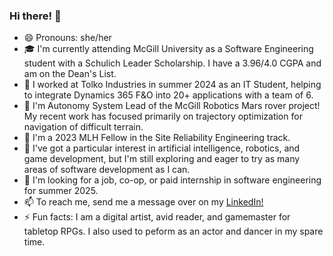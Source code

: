 ### Hi there! 👋

- 😄 Pronouns: she/her
- 🎓 I'm currently attending McGill University as a Software Engineering student with a Schulich Leader Scholarship. I have a 3.96/4.0 CGPA and am on the Dean's List.
- 💼 I worked at Tolko Industries in summer 2024 as an IT Student, helping to integrate Dynamics 365 F&O into 20+ applications with a team of 6.
- 🔭 I'm Autonomy System Lead of the McGill Robotics Mars rover project! My recent work has focused primarily on trajectory optimization for navigation of difficult terrain.
- 📌 I'm a 2023 MLH Fellow in the Site Reliability Engineering track.
- 💙 I've got a particular interest in artificial intelligence, robotics, and game development, but I'm still exploring and eager to try as many areas of software development as I can.
- 🔎 I'm looking for a job, co-op, or paid internship in software engineering for summer 2025.
- 📫 To reach me, send me a message over on my [LinkedIn!](https://www.linkedin.com/in/aerinbrown712/)
- ⚡ Fun facts: I am a digital artist, avid reader, and gamemaster for tabletop RPGs. I also used to peform as an actor and dancer in my spare time.

